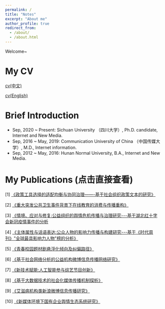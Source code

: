```yaml
---
permalink: /
title: "Notes"
excerpt: "About me"
author_profile: true
redirect_from: 
  - /about/
  - /about.html
---
```


Welcome~


# My CV

[cv(中文)](https://liuyezi0.github.io/files/liuyezi/ye_cv.pdf)

[cv(English)](https://liuyezi0.github.io/files/liuyezi/ye_cv_enn.pdf)


# Brief Introduction

* Sep, 2020 ~ Present: Sichuan University （四川大学）, Ph.D. candidate, Internet and New Media.
* Sep, 2016 ~ May, 2019: Communication University of China （中国传媒大学）, M.D., Internet information.
* Sep, 2012 ~ May, 2016: Hunan Normal University, B.A., Internet and New Media.


# My Publications (点击直接查看)


[1] [《政策工具选择的适配均衡与协同治理——-基于社会组织政策文本的研究》](http://liuyezi0.github.io/files/liuyezi/publications/政策工具选择的适配均衡与协同治理——基于社会组织政策文本的研究.pdf)

[2] [《重大突发公共卫生事件背景下在线教育的消费与传播重构》](http://liuyezi0.github.io/files/liuyezi/publications/重大突发公共卫生事件背景下在线教育的消费与传播重构.pdf)

[3] [《情境、应对与修复:公益组织的舆情危机传播与治理研究---基于湖北红十字会新冠疫情事件的分析](http://liuyezi0.github.io/files/liuyezi/publications/情境_应对与修复_公益组织的舆情_省略_于湖北红十字会新冠疫情.pdf)

[4] [《主体属性与话语表达:公众人物的影响力传播与构建研究---基于《时代周刊》"全球最具影响力人物"榜的分析》](http://liuyezi0.github.io/files/liuyezi/publications/主体属性与话语表达_公众人物的影_省略_刊_全球最具影响力人物.pdf)

[5] [《青春校园题材剧悬浮化倾向及纠偏路径》](http://liuyezi0.github.io/files/liuyezi/publications/青春校园题材剧悬浮化倾向及纠偏路径.pdf)

[6] [《基于社会网络分析的公益机构微博信息传播网络研究》](http://liuyezi0.github.io/files/liuyezi/publications/基于社会网络分析的公益机构微博信息传播网络研究.pdf)

[7] [《新技术赋能:人工智能参与综艺节目创新》](http://liuyezi0.github.io/files/liuyezi/publications/新技术赋能_人工智能参与综艺节目创新.pdf)

[8] [《基于大数据技术的社会化媒体传播机制探析》](http://liuyezi0.github.io/files/liuyezi/publications/基于大数据技术的社会化媒体传播机制探析.pdf)

[9] [《艾滋病机构类新浪微博信息传播研究》](http://liuyezi0.github.io/files/liuyezi/publications/艾滋病机构类新浪微博信息传播研究.pdf)

[10] [《新媒体环境下国有企业舆情生态系统研究》](http://liuyezi0.github.io/files/liuyezi/publications/新媒体环境下国有企业舆情生态系统研究.pdf)



